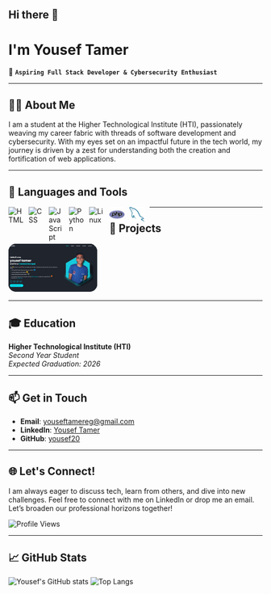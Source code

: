 ## Hi there 👋
# I'm Yousef Tamer

🌟 **`Aspiring Full Stack Developer & Cybersecurity Enthusiast`**  

---

## 🧑‍💻 About Me

I am a student at the Higher Technological Institute (HTI), passionately weaving my career fabric with threads of software development and cybersecurity. With my eyes set on an impactful future in the tech world, my journey is driven by a zest for understanding both the creation and fortification of web applications.

---
## 🧰 Languages and Tools
<img align="left" alt="HTML" width="30px" style="padding-right:10px;" src="https://cdn.jsdelivr.net/gh/devicons/devicon/icons/html5/html5-plain.svg" />
<img align="left" alt="CSS" width="30px" style="padding-right:10px;" src="https://cdn.jsdelivr.net/gh/devicons/devicon/icons/css3/css3-plain.svg" />
<img align="left" alt="JavaScript" width="30px" style="padding-right:10px;" src="https://cdn.jsdelivr.net/gh/devicons/devicon/icons/javascript/javascript-plain.svg" />
<img align="left" alt="Python" width="30px" style="padding-right:10px;" src="https://cdn.jsdelivr.net/gh/devicons/devicon/icons/python/python-plain.svg" />
<img align="left" alt="Linux" width="30px" style="padding-right:10px;" src="https://cdn.jsdelivr.net/gh/devicons/devicon/icons/linux/linux-original.svg" />
<img align="left" alt="Linux" width="30px" style="padding-right:10px;" src="https://raw.githubusercontent.com/devicons/devicon/6910f0503efdd315c8f9b858234310c06e04d9c0/icons/php/php-original.svg" />
<img align="left" alt="Linux" width="30px" style="padding-right:10px;" src="https://raw.githubusercontent.com/devicons/devicon/6910f0503efdd315c8f9b858234310c06e04d9c0/icons/mysql/mysql-original.svg" />

---

## 📂 Projects

<a href="https://github.com/youseftamer/youseftamer-website"><img src="https://raw.githubusercontent.com/youseftamer/youseftamer-website/a1adafa6f09c6622042e63b6f03773bb6d4dc850/Yousef-Portfolio-Website.png" alt="screen-shot" style="position: relative;
            width: 35%;
            max-width: 250px;
            height: auto;
            background-color: #0d1117;
            border-radius: 15px;
            overflow: hidden;
            display: inline-block;"></a>

---

## 🎓 Education

**Higher Technological Institute (HTI)**  
_Second Year Student_  
_Expected Graduation: 2026_

---

## 📫 Get in Touch

- **Email**: [youseftamereg@gmail.com](mailto:youseftamereg@gmail.com)
- **LinkedIn**: [Yousef Tamer](https://www.linkedin.com/in/yousef-tamer-15388a293)
- **GitHub**: [yousef20](https://github.com/youseftamer)

---

## 🌐 Let's Connect!

I am always eager to discuss tech, learn from others, and dive into new challenges. Feel free to connect with me on LinkedIn or drop me an email. Let’s broaden our professional horizons together!

![Profile Views](https://komarev.com/ghpvc/?username=youseftamer&color=blue&style=flat)

---

## 📈 GitHub Stats

![Yousef's GitHub stats](https://github-readme-stats.vercel.app/api?username=youseftamer&show_icons=true&theme=radical)
![Top Langs](https://github-readme-stats.vercel.app/api/top-langs/?username=youseftamer&layout=compact&theme=radical)

